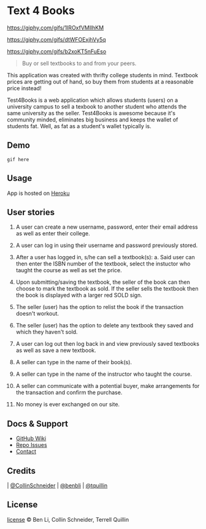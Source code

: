 Text 4 Books
============

https://giphy.com/gifs/1IROxfVMllhKM

https://giphy.com/gifs/dtWFOExjhVy5q

https://giphy.com/gifs/b2xoKT5nFuEso

> Buy or sell textbooks to and from your peers.

This application was created with thrifty college students in mind. Textbook prices are getting out of hand, so buy them from students at a reasonable price instead!

Test4Books is a web application which allows students (users) on a university campus to sell a texbook to another student who attends the same university as the seller. Test4Books is awesome because it's community minded, eliminates big business and keeps the wallet of students fat. Well, as fat as a student's wallet typically is.

## Demo
```
gif here
```

## Usage

App is hosted on [Heroku](https://calm-castle-38809.herokuapp.com/ "Heroku")

## User stories
1. A user can create a new username, password, enter their email address as well as enter their college.

2. A user can log in using their username and password previously stored.

3. After a user has logged in, s/he can sell a textbook(s):
  a. Said user can then enter the ISBN number of the textbook, select the instuctor who taught the course as well as set the price.

4. Upon submitting/saving the textbook, the seller of the book can then choose to mark the textbook as sold. If the seller sells the textbook then the book is displayed with a larger red SOLD sign.

5. The seller (user) has the option to relist the book if the transaction doesn't workout.

6. The seller (user) has the option to delete any textbook they saved and which they haven't sold.

7. A user can log out then log back in and view previously saved textbooks as well as save a new textbook.

8. A seller can type in the name of their book(s).

9. A seller can type in the name of the instructor who taught the course.

10. A seller can communicate with a potential buyer, make arrangements for the transaction and confirm the purchase.

11. No money is ever exchanged on our site.

## Docs & Support
 - [GitHub Wiki](#)
 - [Repo Issues](#)
 - [Contact](#Credits)

## Credits

| [@CollinSchneider]
| [@benbli]
| [@tquillin]

## License
[license] &copy; Ben Li, Collin Schneider, Terrell Quillin

<!-- All links must be "tagged" -->


 [@benbli]: https://github.com/benbli
 [@CollinSchneider]: https://github.com/CollinSchneider
 [@tquillin]: https://github.com/@tquillin
 [Heroku]: https://calm-castle-38809.herokuapp.com/
 [license]: LICENSE
